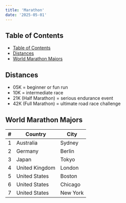 ```yaml
---
title: 'Marathon'
date: '2025-05-01'
---
```


## Table of Contents

- [Table of Contents](#table-of-contents)
- [Distances](#distances)
- [World Marathon Majors](#world-marathon-majors)

## Distances

- 05K = beginner or fun run
- 10K = intermediate race
- 21K (Half Marathon) = serious endurance event
- 42K (Full Marathon) = ultimate road race challenge

## World Marathon Majors

| #   | Country        | City     |
| --- | -------------- | -------- |
| 1   | Australia      | Sydney   |
| 2   | Germany        | Berlin   |
| 3   | Japan          | Tokyo    |
| 4   | United Kingdom | London   |
| 5   | United States  | Boston   |
| 6   | United States  | Chicago  |
| 7   | United States  | New York |
